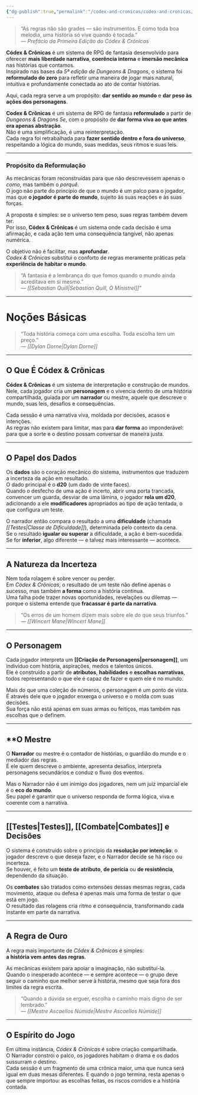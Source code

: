 ```yaml
---
{"dg-publish":true,"permalink":"/codex-and-cronicas/codex-and-cronicas/","updated":"2025-10-27T23:59:19.510-03:00"}
---
```


> “As regras não são grades — são instrumentos. E como toda boa melodia, uma história só vive quando é tocada.”  
> — _Prefácio da Primeira Edição do Códex & Crônicas_

**Códex & Crônicas** é um sistema de RPG de fantasia desenvolvido para oferecer **mais liberdade narrativa**, **coerência interna** e **imersão mecânica** nas histórias que contamos.  
Inspirado nas bases da _5ª edição de Dungeons & Dragons_, o sistema foi **reformulado do zero** para refletir uma maneira de jogar mais natural, intuitiva e profundamente conectada ao ato de contar histórias.

Aqui, cada regra serve a um propósito: **dar sentido ao mundo** e **dar peso às ações dos personagens**.

**Codex & Crônicas** é um sistema de RPG de fantasia **reformulado** a partir de _Dungeons & Dragons 5e_, com o propósito de **dar forma viva ao que antes era apenas abstração**.  
Não é uma simplificação, é uma reinterpretação.  
Cada regra foi retrabalhada para **fazer sentido dentro e fora do universo**, respeitando a lógica do mundo, suas medidas, seus ritmos e suas leis.

---

### **Propósito da Reformulação**

As mecânicas foram reconstruídas para que não descrevessem apenas o _como_, mas também o _porquê_.  
O jogo não parte do princípio de que o mundo é um palco para o jogador, mas que **o jogador é parte do mundo**, sujeito às suas reações e às suas forças.

A proposta é simples: se o universo tem peso, suas regras também devem ter.  
Por isso, **Códex & Crônicas** é um sistema onde cada decisão é uma afirmação, e cada ação tem uma consequência tangível, não apenas numérica.

O objetivo não é facilitar, mas **aprofundar**.  
_Codex & Crônicas_ substitui o conforto de regras meramente práticas pela **experiência de habitar o mundo**.  

> “A fantasia é a lembrança do que fomos quando o mundo ainda acreditava em si mesmo.”  
> — _[[Sebastian Quill\|Sebastian Quill, O Ministrel]]”_

---

# **Noções Básicas**

> “Toda história começa com uma escolha. Toda escolha tem um preço.”  
> — _[[Dylan Dorne\|Dylan Dorne]]_

---

## **O Que É Códex & Crônicas**

**Códex & Crônicas** é um sistema de interpretação e construção de mundos.  
Nele, cada jogador cria um **personagem** e o vivencia dentro de uma história compartilhada, guiada por um **narrador** ou mestre, aquele que descreve o mundo, suas leis, desafios e consequências.

Cada sessão é uma narrativa viva, moldada por decisões, acasos e intenções.  
As regras não existem para limitar, mas para **dar forma** ao imponderável: para que a sorte e o destino possam conversar de maneira justa.

---

## **O Papel dos Dados**

Os **dados** são o coração mecânico do sistema, instrumentos que traduzem a incerteza da ação em resultado.  
O dado principal é o **d20** (um dado de vinte faces).  
Quando o desfecho de uma ação é incerto, abrir uma porta trancada, convencer um guarda, desviar de uma lâmina, o jogador **rola um d20**, adicionando a ele **modificadores** apropriados ao tipo de ação tentada, o que configura um teste.

O narrador então compara o resultado a uma **dificuldade** (chamada _[[Testes\|Classe de Dificuldade]]_), determinada pelo contexto da cena.  
Se o resultado **igualar ou superar** a dificuldade, a ação é bem-sucedida.  
Se for **inferior**, algo diferente — e talvez mais interessante — acontece.

---

## **A Natureza da Incerteza**

Nem toda rolagem é sobre vencer ou perder.  
Em _Códex & Crônicas_, o resultado de um teste não define apenas o sucesso, mas também **a forma** como a história continua.  
Uma falha pode trazer novas oportunidades, revelações ou dilemas — porque o sistema entende que **fracassar é parte da narrativa**.

> “Os erros de um homem dizem mais sobre ele do que seus triunfos.”  
> — _[[Wincert Mane\|Wincert Mane]]_

---

## **O Personagem**

Cada jogador interpreta um **[[Criação de Personagens\|personagem]]**, um indivíduo com história, aspirações, medos e talentos únicos.  
Ele é construído a partir de **atributos**, **habilidades** e **escolhas narrativas**, todos representando o que ele é capaz de fazer e quem ele é no mundo.

Mais do que uma coleção de números, o personagem é um ponto de vista.  
É através dele que o jogador enxerga o universo e o molda com suas decisões.  
Sua força não está apenas em suas armas ou feitiços, mas também nas escolhas que o definem.

---

## **O Mestre

O **Narrador** ou mestre é o contador de histórias, o guardião do mundo e o mediador das regras.  
É ele quem descreve o ambiente, apresenta desafios, interpreta personagens secundários e conduz o fluxo dos eventos.

Mas o Narrador não é um inimigo dos jogadores, nem um juiz imparcial ele é o **eco do mundo**.  
Seu papel é garantir que o universo responda de forma lógica, viva e coerente com a narrativa.

---

## **[[Testes\|Testes]], [[Combate\|Combates]] e Decisões**

O sistema é construído sobre o princípio da **resolução por intenção**: o jogador descreve o que deseja fazer, e o Narrador decide se há risco ou incerteza.  
Se houver, é feito um **teste de atributo**, **de perícia** ou **de resistência**, dependendo da situação.

Os **combates** são tratados como extensões dessas mesmas regras, cada movimento, ataque ou defesa é apenas mais uma forma de testar o que está em jogo.  
O resultado das rolagens cria ritmo e consequência, transformando cada instante em parte da narrativa.

---

## **A Regra de Ouro**

A regra mais importante de _Códex & Crônicas_ é simples:  
**a história vem antes das regras**.

As mecânicas existem para apoiar a imaginação, não substituí-la.  
Quando o inesperado acontece — e sempre acontece — o grupo deve seguir o caminho que melhor serve à história, mesmo que seja fora dos limites da regra escrita.

> “Quando a dúvida se erguer, escolha o caminho mais digno de ser lembrado.”  
> — _[[Mestre Ascaellos Númide\|Mestre Ascaellos Númide]]_

---

## **O Espírito do Jogo**

Em última instância, _Códex & Crônicas_ é sobre criação compartilhada.  
O Narrador constrói o palco, os jogadores habitam o drama e os dados sussurram o destino.  
Cada sessão é um fragmento de uma crônica maior, uma que nunca será igual em duas mesas diferentes. E quando o jogo termina, resta apenas o que sempre importou:  as escolhas feitas, os riscos corridos e a história contada.